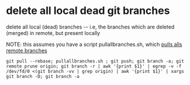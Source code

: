 # delete all local dead git branches

delete all local (dead) branches -- i.e, the branches which are deleted (merged) in remote, but present locally

NOTE: this assumes you have a script pullallbranches.sh, which [pulls alls remote branches](pull-all-branches.md)

```
git pull --rebase; pullallbranches.sh ; git push; git branch -a; git remote prune origin; git branch -r | awk '{print $1}' | egrep -v -f /dev/fd/0 <(git branch -vv | grep origin) | awk '{print $1}' | xargs git branch -D; git branch -a 
```
